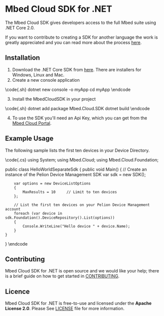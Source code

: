 # Mbed Cloud SDK for .NET

The Mbed Cloud SDK gives developers access to the full Mbed suite using .NET Core 2.0.

If you want to contribute to creating a SDK for another language the work is
greatly appreciated and you can read more about the process
[here](https://github.com/ARMmbed/mbed-cloud-sdk-codegen/blob/master/docs/create-new-language.md/).

## Installation

1. Download the .NET Core SDK from [here](https://www.microsoft.com/net/download). There are installers for Windows, Linux and Mac.
2. Create a new console application

\code{.sh}
dotnet new console -o myApp
cd myApp
\endcode

3. Install the MbedCloudSDK in your project

\code{.sh}
dotnet add package Mbed.Cloud.SDK
dotnet build
\endcode

4. To use the SDK you'll need an Api Key, which you can get from the [Mbed Cloud Portal](https://portal.mbedcloud.com/).

## Example Usage

The following sample lists the first ten devices in your Device Directory.

\code{.cs}
using System;
using Mbed.Cloud;
using Mbed.Cloud.Foundation;

public class HelloWorldSeparateSdk
{
    public void Main()
    {
        // Create an instance of the Pelion Device Management SDK
        var sdk = new SDK();

        var options = new DeviceListOptions
        {
            MaxResults = 10     // Limit to ten devices
        };

        // List the first ten devices on your Pelion Device Management account
        foreach (var device in sdk.Foundation().DeviceRepository().List(options))
        {
            Console.WriteLine("Hello device " + device.Name);
        }
    }
}
\endcode

## Contributing

Mbed Cloud SDK for .NET is open source and we would like your help; there is a
brief guide on how to get started in [CONTRIBUTING](https://github.com/ARMmbed/mbed-cloud-sdk-dotnet/blob/master/CONTRIBUTING.md/).

## Licence

Mbed Cloud SDK for .NET is free-to-use and licensed under the **Apache License 2.0**.
Please See [LICENSE](https://github.com/ARMmbed/mbed-cloud-sdk-dotnet/blob/master/LICENSE) file for more information.
